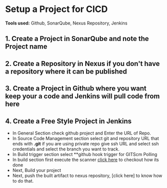 # Setup a Project for CICD

**Tools used:** Github, SonarQube, Nexus Repository, Jenkins

## 1. Create a Project in SonarQube and note the Project name 
## 2. Create a Repository in Nexus if you don't have a repository where it can be published
## 3. Create a Project in Github where you want keep your a code and Jenkins will pull code from here
## 4. Create a Free Style Project in Jenkins
  - In General Section check github project and Enter the URL of Repo.
  - In Source Code Management section select git and repository URL that ends with **.git** if you are using private repo give ssh URL and select ssh credentials and select the branch you want to track.
  - In Build trigger section select **github hook trigger for GITScm Polling
  - In build section first execute the scanner [click here]() to checkout how its done
  - Next, Build your project
  - Next, push the built artifact to nexus repository, [click here] to know how to do that.

